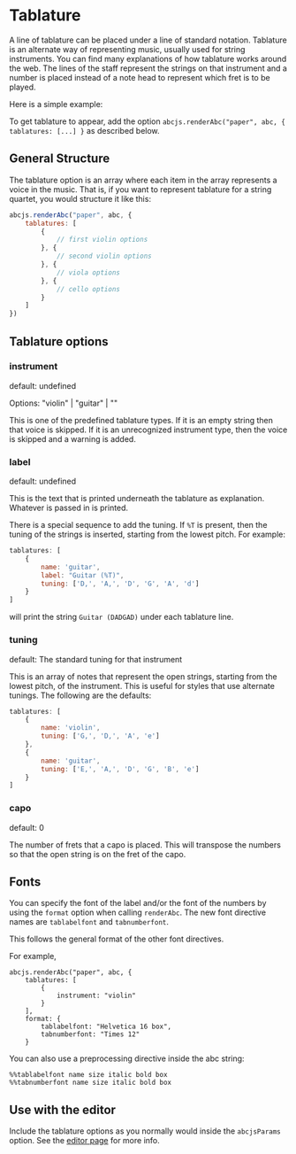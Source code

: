 # Tablature

A line of tablature can be placed under a line of standard notation. Tablature is an alternate way
of representing music, usually used for string instruments. You can find many explanations of
how tablature works around the web. The lines of the staff represent the strings on that
instrument and a number is placed instead of a note head to represent which fret is to be played.

Here is a simple example:

<show-and-render-abc abc="X:1\n T: Cooley's\n M: 4/4\n L: 1/8\n R: reel\n K: G\n |:D2|EB{c}BA B2 EB|~B2 AB dBAG|FDAD BDAD|FDAD dAFD|\n" :options="{tablature: 'violin'}">
</show-and-render-abc>

To get tablature to appear, add the option `abcjs.renderAbc("paper", abc, { tablatures: [...] }` as described below.

## General Structure

The tablature option is an array where each item in the array represents a voice in the music. That is,
if you want to represent tablature for a string quartet, you would structure it like this:
```javascript
abcjs.renderAbc("paper", abc, {
	tablatures: [
		{
			// first violin options
		}, {
			// second violin options
		}, {
			// viola options
		}, {
			// cello options
		}
	]
})
```

## Tablature options

### instrument
default: undefined

Options: "violin" | "guitar" | ""

This is one of the predefined tablature types. If it is an empty string then that voice is skipped.
If it is an unrecognized instrument type, then the voice is skipped and a warning is added.

### label
default: undefined

This is the text that is printed underneath the tablature as explanation. Whatever is passed in is printed.

There is a special sequence to add the tuning. If `%T` is present, then the tuning of the strings is inserted, starting
from the lowest pitch. For example:
```javascript
tablatures: [
	{
		name: 'guitar',
		label: "Guitar (%T)",
		tuning: ['D,', 'A,', 'D', 'G', 'A', 'd']
	}
]
```
will print the string `Guitar (DADGAD)` under each tablature line.


### tuning
default: The standard tuning for that instrument

This is an array of notes that represent the open strings, starting from the lowest pitch,
of the instrument. This is useful for styles that use alternate tunings. The following are the
defaults:

```javascript
tablatures: [
	{
		name: 'violin',
		tuning: ['G,', 'D,', 'A', 'e']
	},
	{
		name: 'guitar',
		tuning: ['E,', 'A,', 'D', 'G', 'B', 'e']
	}
]
```

### capo
default: 0

The number of frets that a capo is placed. This will transpose the numbers so that the open
string is on the fret of the capo.

## Fonts

You can specify the font of the label and/or the font of the numbers by using the `format` option
when calling `renderAbc`. The new font directive names are `tablabelfont` and `tabnumberfont`.

This follows the general format of the other font directives.

For example,

```
abcjs.renderAbc("paper", abc, {
	tablatures: [
		{
			instrument: "violin"
		}
    ],
    format: {
        tablabelfont: "Helvetica 16 box",
        tabnumberfont: "Times 12"
    }
```


You can also use a preprocessing directive inside the abc string:

```
%%tablabelfont name size italic bold box
%%tabnumberfont name size italic bold box
```

## Use with the editor

Include the tablature options as you normally would inside the `abcjsParams` option. See the [editor page](../interactive/interactive-editor.md) for more info.
